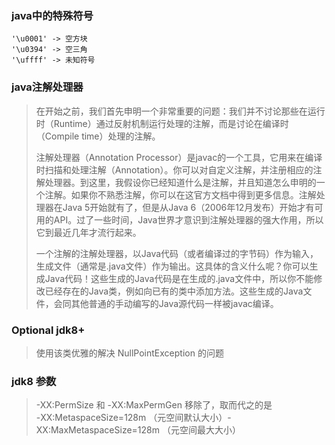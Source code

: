 ### java中的特殊符号
```text
'\u0001' -> 空方块
'\u0394' -> 空三角
'\uffff' -> 未知符号
```
### java注解处理器
> 在开始之前，我们首先申明一个非常重要的问题：我们并不讨论那些在运行时（Runtime）通过反射机制运行处理的注解，而是讨论在编译时（Compile time）处理的注解。
> 
> 注解处理器（Annotation Processor）是javac的一个工具，它用来在编译时扫描和处理注解（Annotation）。你可以对自定义注解，并注册相应的注解处理器。到这里，我假设你已经知道什么是注解，并且知道怎么申明的一个注解。如果你不熟悉注解，你可以在这官方文档中得到更多信息。注解处理器在Java 5开始就有了，但是从Java 6（2006年12月发布）开始才有可用的API。过了一些时间，Java世界才意识到注解处理器的强大作用，所以它到最近几年才流行起来。
>
> 一个注解的注解处理器，以Java代码（或者编译过的字节码）作为输入，生成文件（通常是.java文件）作为输出。这具体的含义什么呢？你可以生成Java代码！这些生成的Java代码是在生成的.java文件中，所以你不能修改已经存在的Java类，例如向已有的类中添加方法。这些生成的Java文件，会同其他普通的手动编写的Java源代码一样被javac编译。

### Optional jdk8+
> 使用该类优雅的解决 NullPointException 的问题
### jdk8 参数
> -XX:PermSize 和 -XX:MaxPermGen 移除了，取而代之的是  
> -XX:MetaspaceSize=128m （元空间默认大小）-XX:MaxMetaspaceSize=128m （元空间最大大小）
  
  